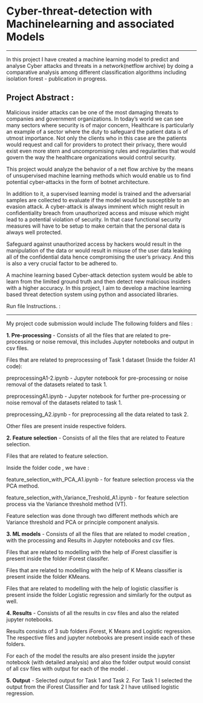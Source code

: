 # Cyber-threat-detection with Machinelearning and associated Models
-----------------------------------------------------------------------------

In this project I have created a machine learning model to predict and analyse Cyber attacks and threats in a network(netflow archive) by doing a comparative analysis among different classification algorithms including isolation forest - publication in progress.


Project Abstract : 
---------------------

Malicious insider attacks can be one of the most damaging threats to companies and government organizations. In today’s world we can see many sectors where security is of major concern, Healthcare is particularly an example of a sector where the duty to safeguard the patient data is of utmost importance. Not only the clients who in this case are the patients would request and call for providers to protect their privacy, there would exist even more stern and uncompromising rules and regularities that would govern the way the healthcare organizations would control security.

This project would analyze the behavior of a net flow archive by the means of unsupervised machine learning methods which would enable us to find potential cyber-attacks in the form of botnet architecture.

In addition to it, a supervised learning model is trained and the adversarial samples are collected to evaluate if the model would be susceptible to an evasion attack. A cyber-attack is always imminent which might result in confidentiality breach from unauthorized access and misuse which might lead to a potential violation of security. In that case functional security measures will have to be setup to make certain that the personal data is always well protected.

Safeguard against unauthorized access by hackers would result in the manipulation of the data or would result in misuse of the user data leaking all of the confidential data hence compromising the user’s privacy. And this is also a very crucial factor to be adhered to.

A machine learning based Cyber-attack detection system would be able to learn from the limited ground truth and then detect new malicious insiders with a higher accuracy. In this project, I aim to develop a machine learning based threat detection system using python and associated libraries.


Run file Instructions. : 
_________________________


My project code submission would include The following folders and files : 

**1. Pre-processing**  - Consists of all the files that are related to pre-processing or noise removal, this includes Jupyter notebooks and output in csv files. 

Files that are related to  preprocessing of Task 1 dataset (Inside the folder A1 code): 

preprocessingA1-2.ipynb - Jupyter notebook for pre-processing or noise removal of the datasets related to task 1.  

preprocessingA1.ipynb - Jupyter notebook for further pre-processing or noise removal of the datasets related to task 1.  

preprocessing_A2.ipynb - for preprocessing all the data related to task 2. 

Other files are present inside respective folders. 


**2. Feature selection** - Consists of all the files that are related to Feature selection. 

Files that are related to feature selection. 

Inside the folder code , we have : 

feature_selection_with_PCA_A1.ipynb - for feature selection process via the PCA method. 

feature_selection_with_Variance_Treshold_A1.ipynb - for feature selection process via the Variance threshold method (VT). 

Feature selection was done through two different methods which are Variance threshold and PCA or principle component analysis. 

**3. ML models** - Consists of all the files that are related to model creation , with the processing and Results in Jupyter notebooks and csv files. 

Files that are related to modelling with the help of iForest classifier is present inside the folder iForest classifer.

Files that are related to modelling with the help of K Means classifier is present inside the folder KMeans.


Files that are related to modelling with the help of logistic classifier is present inside the folder Logistic regression and similarly for the output as well. 

**4. Results** - Consists of all the results in csv files and also the related jupyter notebooks. 

Results consists of 3 sub folders iForest, K Means and Logistic regression. The respective files and jupyter notebooks are present inside each of these folders. 

For each of the model the results are also present inside the jupyter notebook (with detailed analysis) and also the folder output would consist of all csv files with output for each of the model .

**5. Output** - Selected output for Task 1 and Task 2. For Task 1 I selected the output from the iForest  Classifier and for task 2 I have utilised logistic regression.  
